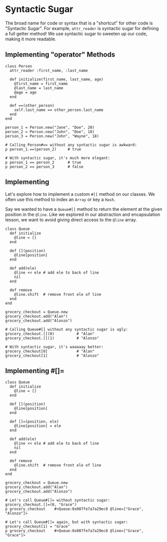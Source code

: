# Syntactic Sugar

The broad name for code or syntax that is a "shortcut" for other code is "Syntactic Sugar". For example, `attr_reader` is syntactic sugar for defining a full getter method! We use syntactic sugar to sweeten up our code, making it more readable.

## Implementing "operator" Methods

```
class Person
  attr_reader :first_name, :last_name

  def initialize(first_name, last_name, age)
    @first_name = first_name
    @last_name = last_name
    @age = age
  end

  def ==(other_person)
    self.last_name == other_person.last_name
  end
end

person_1 = Person.new("Jane", "Doe", 20)
person_2 = Person.new("John", "Doe", 18)
person_3 = Person.new("John", "Wayne", 18)

# Calling Person#== without any syntactic sugar is awkward:
p person_1.==(person_2)     # true

# With syntactic sugar, it's much more elegant:
p person_1 == person_2      # true
p person_2 == person_3      # false
```

## Implementing #

Let's explore how to implement a custom `#[]` method on our classes. We often use this method to index an `Array` or key a `Hash`.

Say we wanted to have a `Queue#[]` method to return the element at the given position in the `@line`. Like we explored in our abstraction and encapsulation lesson, we want to avoid giving direct access to the `@line` array.

```
class Queue
  def initialize
    @line = []
  end

  def [](position)
    @line[position]
  end

  def add(ele)
    @line << ele # add ele to back of line
    nil
  end

  def remove
    @line.shift  # remove front ele of line
  end
end

grocery_checkout = Queue.new
grocery_checkout.add("Alan")
grocery_checkout.add("Alonzo")

# Calling Queue#[] without any syntactic sugar is ugly:
grocery_checkout.[](0)          # "Alan"
grocery_checkout.[](1)          # "Alonzo"

# With syntactic sugar, it's waaaaay better:
grocery_checkout[0]             # "Alan"
grocery_checkout[1]             # "Alonzo"
```

## Implementing #[]=

```
class Queue
  def initialize
    @line = []
  end

  def [](position)
    @line[position]
  end

  def []=(position, ele)
    @line[position] = ele
  end

  def add(ele)
    @line << ele # add ele to back of line
    nil
  end

  def remove
    @line.shift  # remove front ele of line
  end
end

grocery_checkout = Queue.new
grocery_checkout.add("Alan")
grocery_checkout.add("Alonzo")

# Let's call Queue#[]= without syntactic sugar:
grocery_checkout.[]=(0, "Grace")
p grocery_checkout    #<Queue:0x007fe7a7a29ec8 @line=["Grace", "Alonzo"]>

# Let's call Queue#[]= again, but with syntactic sugar:
grocery_checkout[1] = "Grace"
p grocery_checkout    #<Queue:0x007fe7a7a29ec8 @line=["Grace", "Grace"]>
```

